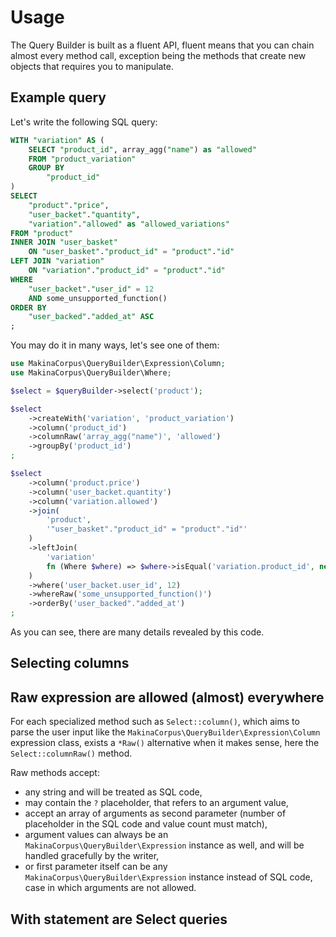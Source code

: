 # Usage

The Query Builder is built as a fluent API, fluent means that you can chain
almost every method call, exception being the methods that create new
objects that requires you to manipulate.

## Example query

Let's write the following SQL query:

```sql
WITH "variation" AS (
    SELECT "product_id", array_agg("name") as "allowed"
    FROM "product_variation"
    GROUP BY
        "product_id"
)
SELECT
    "product"."price",
    "user_backet"."quantity",
    "variation"."allowed" as "allowed_variations"
FROM "product"
INNER JOIN "user_basket"
    ON "user_basket"."product_id" = "product"."id"
LEFT JOIN "variation"
    ON "variation"."product_id" = "product"."id"
WHERE
    "user_backet"."user_id" = 12
    AND some_unsupported_function()
ORDER BY
    "user_backed"."added_at" ASC
;
```

You may do it in many ways, let's see one of them:

```php
use MakinaCorpus\QueryBuilder\Expression\Column;
use MakinaCorpus\QueryBuilder\Where;

$select = $queryBuilder->select('product');

$select
    ->createWith('variation', 'product_variation')
    ->column('product_id')
    ->columnRaw('array_agg("name")', 'allowed')
    ->groupBy('product_id')
;

$select
    ->column('product.price')
    ->column('user_backet.quantity')
    ->column('variation.allowed')
    ->join(
        'product',
        '"user_basket"."product_id" = "product"."id"'
    )
    ->leftJoin(
        'variation'
        fn (Where $where) => $where->isEqual('variation.product_id', new Column('product.id'))
    )
    ->where('user_backet.user_id', 12)
    ->whereRaw('some_unsupported_function()')
    ->orderBy('user_backed"."added_at')
;
```

As you can see, there are many details revealed by this code.

## Selecting columns

## Raw expression are allowed (almost) everywhere

For each specialized method such as `Select::column()`, which aims to parse
the user input like the `MakinaCorpus\QueryBuilder\Expression\Column` expression
class, exists a `*Raw()` alternative when it makes sense, here the
`Select::columnRaw()` method.

Raw methods accept:
  - any string and will be treated as SQL code,
  - may contain the `?` placeholder, that refers to an argument value,
  - accept an array of arguments as second parameter (number of placeholder
    in the SQL code and value count must match),
  - argument values can always be an `MakinaCorpus\QueryBuilder\Expression`
    instance as well, and will be handled gracefully by the writer,
  - or first parameter itself can be any `MakinaCorpus\QueryBuilder\Expression`
    instance instead of SQL code, case in which arguments are not allowed.


## With statement are Select queries
